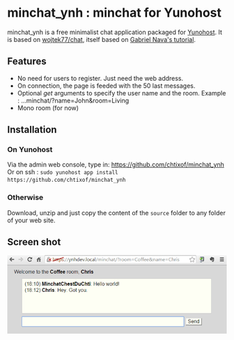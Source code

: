 # minchat_ynh : minchat for Yunohost

minchat_ynh is a free minimalist chat application packaged for [Yunohost](https://yunohost.org).
It is based on [wojtek77/chat](https://github.com/wojtek77/chat), itself based on [Gabriel Nava's tutorial](http://code.tutsplus.com/tutorials/how-to-create-a-simple-web-based-chat-application--net-5931).

## Features

- No need for users to register. Just need the web address.
- On connection, the page is feeded with the 50 last messages.
- Optional *get* arguments to specify the user name and the room. Example : ...minchat/?name=John&room=Living
- Mono room (for now)

## Installation
### On Yunohost
Via the admin web console, type in: <https://github.com/chtixof/minchat_ynh>  
Or on ssh : `sudo yunohost app install https://github.com/chtixof/minchat_ynh`
### Otherwise
Download, unzip and just copy the content of the `source` folder to any folder of your web site.
## Screen shot
![screenshot](https://raw.githubusercontent.com/chtixof/databank/master/minchat_ynh/minchat_ynh_screenshot01.gif)